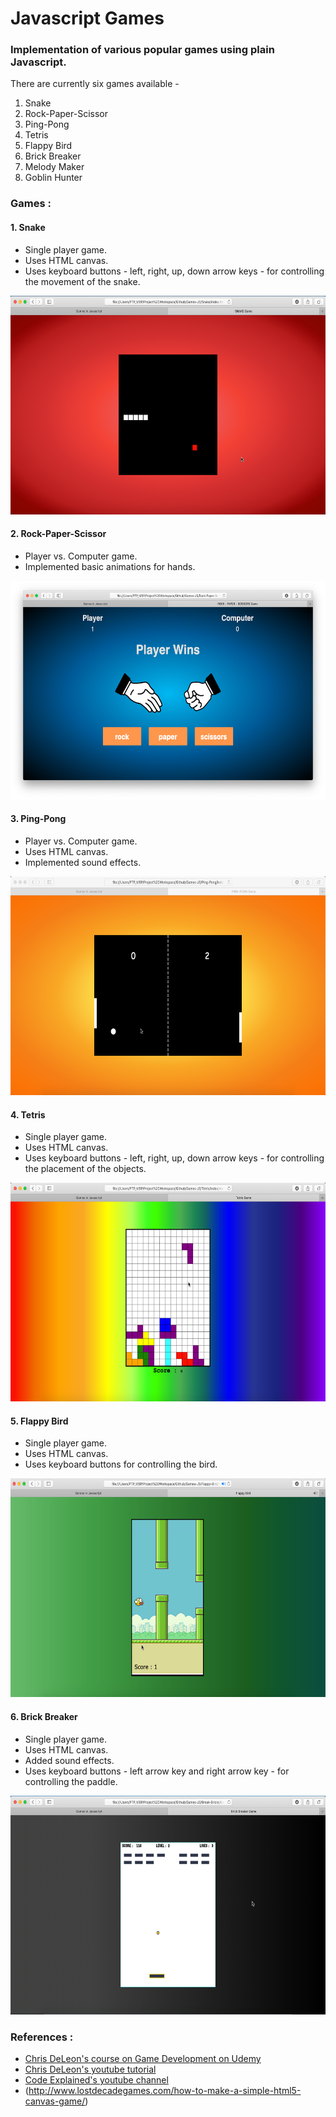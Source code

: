 # Javascript Games
### Implementation of various popular games using plain Javascript.

There are currently six games available -
1. Snake
2. Rock-Paper-Scissor
3. Ping-Pong
4. Tetris
5. Flappy Bird
6. Brick Breaker
7. Melody Maker
8. Goblin Hunter

### Games : 

#### 1. Snake 
* Single player game.
* Uses HTML canvas.
* Uses keyboard buttons - left, right, up, down arrow keys - for controlling the movement of the snake.
<img src="./screenshots/snake.png" width=650px height=350px>

#### 2. Rock-Paper-Scissor
* Player vs. Computer game.
* Implemented basic animations for hands.
<img src="./screenshots/rock-paper-scissor.png" width=650px height=350px>

#### 3. Ping-Pong
* Player vs. Computer game.
* Uses HTML canvas.
* Implemented sound effects.
<img src="./screenshots/ping-pong.png" width=650px height=350px>

#### 4. Tetris
* Single player game.
* Uses HTML canvas.
* Uses keyboard buttons - left, right, up, down arrow keys - for controlling the placement of the objects.
<img src="./screenshots/tetris.png" width=650px height=350px>

#### 5. Flappy Bird
* Single player game.
* Uses HTML canvas.
* Uses keyboard buttons for controlling the bird.
<img src="./screenshots/flappy-bird.png" width=650px height=350px>

#### 6. Brick Breaker
* Single player game.
* Uses HTML canvas.
* Added sound effects.
* Uses keyboard buttons - left arrow key and right arrow key - for controlling the paddle.
<img src="./screenshots/brick-breaker.png" width=650px height=350px>


### References :
- [Chris DeLeon's course on Game Development on Udemy](https://www.udemy.com/code-your-first-game/)
- [Chris DeLeon's youtube tutorial](https://youtu.be/xGmXxpIj6vs)
- [Code Explained's youtube channel](https://www.youtube.com/channel/UC8n8ftV94ZU_DJLOLtrpORA/featured)
- (http://www.lostdecadegames.com/how-to-make-a-simple-html5-canvas-game/)
